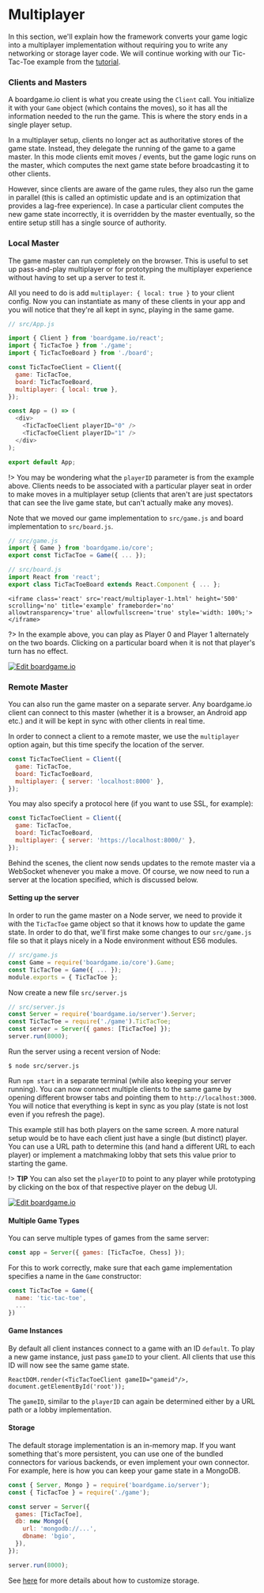 # Multiplayer

In this section, we'll explain how the framework converts your
game logic into a multiplayer implementation without requiring
you to write any networking or storage layer code. We will continue
working with our Tic-Tac-Toe example from the [tutorial](tutorial.md).

### Clients and Masters

A boardgame.io client is what you create using the `Client` call.
You initialize it with your `Game` object (which contains the moves),
so it has all the information needed to the run the game.
This is where the story ends in a single player setup.

In a multiplayer setup, clients no longer act as authoritative
stores of the game state. Instead, they delegate the running of the
game to a game master. In this mode clients emit moves / events,
but the game logic runs on the master, which computes the next game state
before broadcasting it to other clients.

However, since clients are aware of the game rules, they also
run the game in parallel (this is called an optimistic update and is
an optimization that provides a lag-free experience).
In case a particular client computes the new game state incorrectly,
it is overridden by the master eventually, so the entire setup still
has a single source of authority.

### Local Master

The game master can run completely on the browser. This is useful to set
up pass-and-play multiplayer or for prototyping the multiplayer experience
without having to set up a server to test it.

All you need to do is add `multiplayer: { local: true }` to your client
config. Now you can instantiate as many of these clients in your app and you
will notice that they're all kept in sync, playing in the same game.

```js
// src/App.js

import { Client } from 'boardgame.io/react';
import { TicTacToe } from './game';
import { TicTacToeBoard } from './board';

const TicTacToeClient = Client({
  game: TicTacToe,
  board: TicTacToeBoard,
  multiplayer: { local: true },
});

const App = () => (
  <div>
    <TicTacToeClient playerID="0" />
    <TicTacToeClient playerID="1" />
  </div>
);

export default App;
```

!> You may be wondering what the `playerID` parameter is from the
example above. Clients needs to be associated with a particular player
seat in order to make moves in a multiplayer setup (clients that aren't
are just spectators that can see the live game state, but can't actually
make any moves).

Note that we moved our game implementation to `src/game.js` and
board implementation to `src/board.js`.

```js
// src/game.js
import { Game } from 'boardgame.io/core';
export const TicTacToe = Game({ ... });
```

```js
// src/board.js
import React from 'react';
export class TicTacToeBoard extends React.Component { ... };
```

```react
<iframe class='react' src='react/multiplayer-1.html' height='500' scrolling='no' title='example' frameborder='no' allowtransparency='true' allowfullscreen='true' style='width: 100%;'></iframe>
```

?> In the example above, you can play as Player 0 and Player 1 alternately
on the two boards. Clicking on a particular board when it is not that
player's turn has no effect.

[![Edit boardgame.io](https://codesandbox.io/static/img/play-codesandbox.svg)](https://codesandbox.io/s/0q7qqv11xn)

### Remote Master

You can also run the game master on a separate server. Any boardgame.io
client can connect to this master (whether it is a browser, an Android
app etc.) and it will be kept in sync with other clients in real time.

In order to connect a client to a remote master, we use the `multiplayer`
option again, but this time specify the location of the server.

```js
const TicTacToeClient = Client({
  game: TicTacToe,
  board: TicTacToeBoard,
  multiplayer: { server: 'localhost:8000' },
});
```

You may also specify a protocol here (if you want to use SSL, for example):

```js
const TicTacToeClient = Client({
  game: TicTacToe,
  board: TicTacToeBoard,
  multiplayer: { server: 'https://localhost:8000/' },
});
```

Behind the scenes, the client now sends updates to the remote master
via a WebSocket whenever you make a move. Of course, we now need to run
a server at the location specified, which is discussed below.

#### Setting up the server

In order to run the game master on a Node server, we need to provide
it with the `TicTacToe` game object so that it knows how to update the
game state. In order to do that, we'll first make some changes to our
`src/game.js` file so that it plays nicely in a Node environment without
ES6 modules.

```js
// src/game.js
const Game = require('boardgame.io/core').Game;
const TicTacToe = Game({ ... });
module.exports = { TicTacToe };
```

Now create a new file `src/server.js`

```js
// src/server.js
const Server = require('boardgame.io/server').Server;
const TicTacToe = require('./game').TicTacToe;
const server = Server({ games: [TicTacToe] });
server.run(8000);
```

Run the server using a recent version of Node:

```
$ node src/server.js
```

Run `npm start` in a separate terminal (while also keeping your server
running). You can now connect multiple clients to the same game by opening
different browser tabs and pointing them to `http://localhost:3000`.
You will notice that everything is kept in sync as you play
(state is not lost even if you refresh the page).

This example still has both players on the same screen. A more natural
setup would be to have each client just have a single (but distinct)
player. You can use a URL path to determine this (and hand a different
URL to each player) or implement a matchmaking lobby that sets this value
prior to starting the game.

!> **TIP** You can also set the `playerID` to point to any player while
prototyping by clicking on the box of that respective player on the debug UI.

[![Edit boardgame.io](https://codesandbox.io/static/img/play-codesandbox.svg)](https://codesandbox.io/s/ql1k7vr1m9)

#### Multiple Game Types

You can serve multiple types of games from the same server:

```js
const app = Server({ games: [TicTacToe, Chess] });
```

For this to work correctly, make sure that each game
implementation specifies a name in the `Game` constructor:

```js
const TicTacToe = Game({
  name: 'tic-tac-toe',
  ...
})
```

#### Game Instances

By default all client instances connect to a game with
an ID `default`. To play a new game instance, just pass
`gameID` to your client. All clients that use
this ID will now see the same game state.

```
ReactDOM.render(<TicTacToeClient gameID="gameid"/>, document.getElementById('root'));
```

The `gameID`, similar to the `playerID` can again be determined
either by a URL path or a lobby implementation.

#### Storage

The default storage implementation is an in-memory map.
If you want something that's more persistent, you can use one
of the bundled connectors for various backends, or even implement
your own connector. For example, here is how you can keep your
game state in a MongoDB.

```js
const { Server, Mongo } = require('boardgame.io/server');
const { TicTacToe } = require('./game');

const server = Server({
  games: [TicTacToe],
  db: new Mongo({
    url: 'mongodb://...',
    dbname: 'bgio',
  }),
});

server.run(8000);
```

See [here](storage.md) for more details about how to customize storage.
